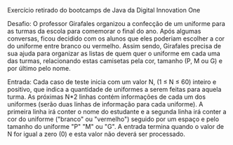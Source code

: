 Exercício retirado do bootcamps de Java da Digital Innovation One


Desafio:
  O professor Girafales organizou a confecção  de um uniforme para as 
  turmas da escola para comemorar o final do ano. Após algumas conversas, 
  ficou decidido com os alunos que eles poderiam escolher a cor do 
  uniforme entre branco ou vermelho. Assim sendo, Girafales precisa de
  sua ajuda para organizar as listas de quem quer o uniforme em cada uma 
  das turmas, relacionando estas camisetas pela cor, tamanho (P, M ou G)
  e por último pelo nome.
  
Entrada:
  Cada caso de teste inicia com um valor N, (1 ≤ N ≤ 60) inteiro e positivo,
  que indica a quantidade de uniformes a serem feitas para aquela turma. 
  As próximas N*2 linhas contém informações de cada um dos uniformes (serão 
  duas linhas de informação para cada uniforme). A primeira linha irá conter
  o nome do estudante e a segunda linha irá conter a cor do uniforme 
  ("branco" ou "vermelho") seguido por um espaço e pelo tamanho do uniforme
  "P" "M" ou "G". A entrada termina quando o valor de N for igual a zero (0)
  e esta valor não deverá ser processado.
